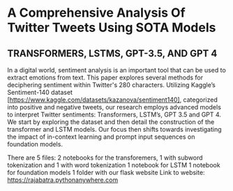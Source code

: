 # A Comprehensive Analysis Of Twitter Tweets Using SOTA Models
## TRANSFORMERS, LSTMS, GPT-3.5, AND GPT 4
In a digital world, sentiment analysis is an important tool that can be used to extract emotions from text. This paper explores several methods for deciphering sentiment within Twitter's 280 characters. Utilizing Kaggle’s Sentiment-140 dataset [https://www.kaggle.com/datasets/kazanova/sentiment140], categorized into positive and negative tweets, our research employs advanced models to interpret Twitter sentiments: Transformers, LSTM’s, GPT 3.5 and GPT 4. We start by exploring the dataset and then detail the construction of the transformer and LSTM models. Our focus then shifts towards investigating the impact of in-context learning and prompt input sequences on foundation models.


There are 5 files:
2 notebooks for the transforemers, 1 with subword tokenization and 1 with word tokenization
1 notebook for LSTM
1 notebook for foundation models
1 folder with our flask website
Link to website: https://rajabatra.pythonanywhere.com
